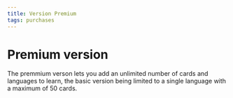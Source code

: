```yaml
---
title: Version Premium
tags: purchases
---
```


# Premium version

The premmium verson lets you add an unlimited number of cards and languages to learn, the basic version being limited to a single language with a maximum of 50 cards.

